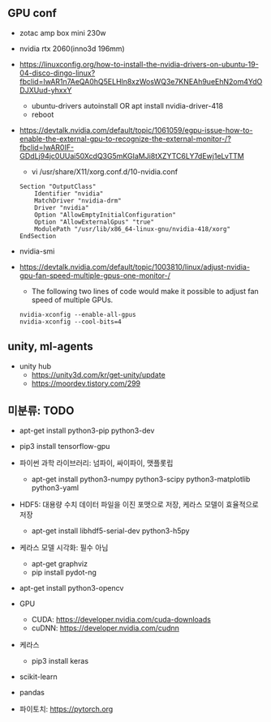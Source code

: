 ## GPU conf
* zotac amp box mini 230w
* nvidia rtx 2060(inno3d 196mm)
* https://linuxconfig.org/how-to-install-the-nvidia-drivers-on-ubuntu-19-04-disco-dingo-linux?fbclid=IwAR1n7AeQA0hQ5ELHln8xzWosWQ3e7KNEAh9ueEhN2om4YdODJXUud-yhxxY
    * ubuntu-drivers autoinstall OR apt install nvidia-driver-418
    * reboot
* https://devtalk.nvidia.com/default/topic/1061059/egpu-issue-how-to-enable-the-external-gpu-to-recognize-the-external-monitor-/?fbclid=IwAR0IF-GDdLj94jc0UUai50XcdQ3G5mKGIaMJi8tXZYTC6LY7dEwj1eLvTTM
    * vi /usr/share/X11/xorg.conf.d/10-nvidia.conf
    ```
    Section "OutputClass"
        Identifier "nvidia"
        MatchDriver "nvidia-drm"
        Driver "nvidia"
        Option "AllowEmptyInitialConfiguration"
        Option "AllowExternalGpus" "true"
        ModulePath "/usr/lib/x86_64-linux-gnu/nvidia-418/xorg"
    EndSection
    ```
* nvidia-smi

* https://devtalk.nvidia.com/default/topic/1003810/linux/adjust-nvidia-gpu-fan-speed-multiple-gpus-one-monitor-/
    * The following two lines of code would make it possible to adjust fan speed of multiple GPUs.
    ```
    nvidia-xconfig --enable-all-gpus
    nvidia-xconfig --cool-bits=4
    ```


## unity, ml-agents
* unity hub
    * https://unity3d.com/kr/get-unity/update
    * https://moordev.tistory.com/299


## 미분류: TODO
* apt-get install python3-pip python3-dev

* pip3 install tensorflow-gpu

* 파이썬 과학 라이브러리: 넘파이, 싸이파이, 맷플롯립
    * apt-get install python3-numpy python3-scipy python3-matplotlib python3-yaml
* HDF5: 대용량 수치 데이터 파일을 이진 포맷으로 저장, 케라스 모델이 효율적으로 저장 
    * apt-get install libhdf5-serial-dev python3-h5py
* 케라스 모델 시각화: 필수 아님
    * apt-get graphviz
    * pip install pydot-ng
* apt-get install python3-opencv

* GPU
    * CUDA: https://developer.nvidia.com/cuda-downloads
    * cuDNN: https://developer.nvidia.com/cudnn
    
* 케라스
    * pip3 install keras
    
* scikit-learn
* pandas

* 파이토치: https://pytorch.org


